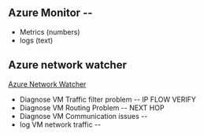 ## Azure Monitor -- 

- Metrics (numbers)
- logs (text)


## Azure network watcher

[Azure Network Watcher](https://docs.microsoft.com/en-us/learn/modules/configure-network-watcher/2-describe-features)

- Diagnose VM Traffic filter problem -- IP FLOW VERIFY
- Diagnose VM Routing Problem -- NEXT HOP
- Diagnose VM Communication issues -- 
- log VM network traffic -- 
